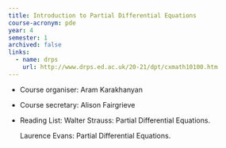 ```yaml
---
title: Introduction to Partial Differential Equations
course-acronym: pde
year: 4
semester: 1
archived: false
links:
  - name: drps
    url: http://www.drps.ed.ac.uk/20-21/dpt/cxmath10100.htm
---
```


- Course organiser: Aram Karakhanyan
- Course secretary: Alison Fairgrieve
- Reading List: Walter Strauss: Partial Differential Equations.

  Laurence Evans: Partial Differential Equations.